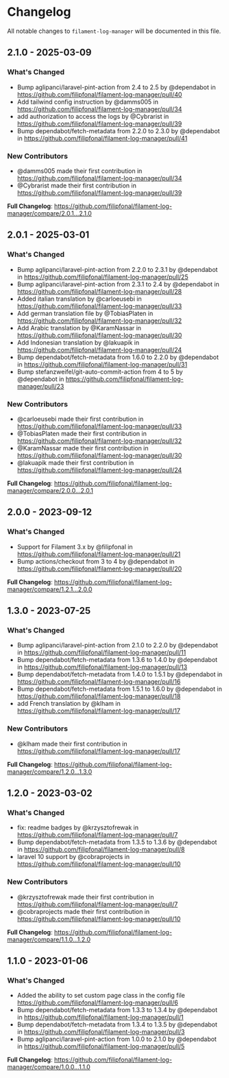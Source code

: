 # Changelog

All notable changes to `filament-log-manager` will be documented in this file.

## 2.1.0 - 2025-03-09

### What's Changed

* Bump aglipanci/laravel-pint-action from 2.4 to 2.5 by @dependabot in https://github.com/filipfonal/filament-log-manager/pull/40
* Add tailwind config instruction by @damms005 in https://github.com/filipfonal/filament-log-manager/pull/34
* add authorization to access the logs by @Cybrarist in https://github.com/filipfonal/filament-log-manager/pull/39
* Bump dependabot/fetch-metadata from 2.2.0 to 2.3.0 by @dependabot in https://github.com/filipfonal/filament-log-manager/pull/41

### New Contributors

* @damms005 made their first contribution in https://github.com/filipfonal/filament-log-manager/pull/34
* @Cybrarist made their first contribution in https://github.com/filipfonal/filament-log-manager/pull/39

**Full Changelog**: https://github.com/filipfonal/filament-log-manager/compare/2.0.1...2.1.0

## 2.0.1 - 2025-03-01

### What's Changed

* Bump aglipanci/laravel-pint-action from 2.2.0 to 2.3.1 by @dependabot in https://github.com/filipfonal/filament-log-manager/pull/25
* Bump aglipanci/laravel-pint-action from 2.3.1 to 2.4 by @dependabot in https://github.com/filipfonal/filament-log-manager/pull/28
* Added italian translation by @carloeusebi in https://github.com/filipfonal/filament-log-manager/pull/33
* Add german translation file by @TobiasPlaten in https://github.com/filipfonal/filament-log-manager/pull/32
* Add Arabic translation by @KaramNassar in https://github.com/filipfonal/filament-log-manager/pull/30
* Add Indonesian translation by @lakuapik in https://github.com/filipfonal/filament-log-manager/pull/24
* Bump dependabot/fetch-metadata from 1.6.0 to 2.2.0 by @dependabot in https://github.com/filipfonal/filament-log-manager/pull/31
* Bump stefanzweifel/git-auto-commit-action from 4 to 5 by @dependabot in https://github.com/filipfonal/filament-log-manager/pull/23

### New Contributors

* @carloeusebi made their first contribution in https://github.com/filipfonal/filament-log-manager/pull/33
* @TobiasPlaten made their first contribution in https://github.com/filipfonal/filament-log-manager/pull/32
* @KaramNassar made their first contribution in https://github.com/filipfonal/filament-log-manager/pull/30
* @lakuapik made their first contribution in https://github.com/filipfonal/filament-log-manager/pull/24

**Full Changelog**: https://github.com/filipfonal/filament-log-manager/compare/2.0.0...2.0.1

## 2.0.0 - 2023-09-12

### What's Changed

- Support for Filament 3.x by @filipfonal in https://github.com/filipfonal/filament-log-manager/pull/21
- Bump actions/checkout from 3 to 4 by @dependabot in https://github.com/filipfonal/filament-log-manager/pull/20

**Full Changelog**: https://github.com/filipfonal/filament-log-manager/compare/1.2.1...2.0.0

## 1.3.0 - 2023-07-25

### What's Changed

- Bump aglipanci/laravel-pint-action from 2.1.0 to 2.2.0 by @dependabot in https://github.com/filipfonal/filament-log-manager/pull/11
- Bump dependabot/fetch-metadata from 1.3.6 to 1.4.0 by @dependabot in https://github.com/filipfonal/filament-log-manager/pull/13
- Bump dependabot/fetch-metadata from 1.4.0 to 1.5.1 by @dependabot in https://github.com/filipfonal/filament-log-manager/pull/16
- Bump dependabot/fetch-metadata from 1.5.1 to 1.6.0 by @dependabot in https://github.com/filipfonal/filament-log-manager/pull/18
- add French translation by @klham in https://github.com/filipfonal/filament-log-manager/pull/17

### New Contributors

- @klham made their first contribution in https://github.com/filipfonal/filament-log-manager/pull/17

**Full Changelog**: https://github.com/filipfonal/filament-log-manager/compare/1.2.0...1.3.0

## 1.2.0 - 2023-03-02

### What's Changed

- fix: readme badges by @krzysztofrewak in https://github.com/filipfonal/filament-log-manager/pull/7
- Bump dependabot/fetch-metadata from 1.3.5 to 1.3.6 by @dependabot in https://github.com/filipfonal/filament-log-manager/pull/8
- laravel 10 support by @cobraprojects in https://github.com/filipfonal/filament-log-manager/pull/10

### New Contributors

- @krzysztofrewak made their first contribution in https://github.com/filipfonal/filament-log-manager/pull/7
- @cobraprojects made their first contribution in https://github.com/filipfonal/filament-log-manager/pull/10

**Full Changelog**: https://github.com/filipfonal/filament-log-manager/compare/1.1.0...1.2.0

## 1.1.0 - 2023-01-06

### What's Changed

- Added the ability to set custom page class in the config file https://github.com/filipfonal/filament-log-manager/pull/6
- Bump dependabot/fetch-metadata from 1.3.3 to 1.3.4 by @dependabot in https://github.com/filipfonal/filament-log-manager/pull/1
- Bump dependabot/fetch-metadata from 1.3.4 to 1.3.5 by @dependabot in https://github.com/filipfonal/filament-log-manager/pull/3
- Bump aglipanci/laravel-pint-action from 1.0.0 to 2.1.0 by @dependabot in https://github.com/filipfonal/filament-log-manager/pull/5

**Full Changelog**: https://github.com/filipfonal/filament-log-manager/compare/1.0.0...1.1.0

